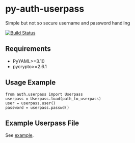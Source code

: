 py-auth-userpass
================

Simple but not so secure username and password handling

[![Build Status](https://travis-ci.org/francisluong/PyJNX.svg?branch=master)](https://travis-ci.org/francisluong/PyJNX)

Requirements
------------

 - PyYAML>=3.10
 - pycrypto>=2.6.1


Usage Example
-------------

```
from auth.userpass import Userpass
userpass = Userpass.load(path_to_userpass)
user = userpass.user()
password = userpass.passwd()
```

Example Userpass File
---------------------

See [example](https://github.com/francisluong/py-auth-userpass/blob/master/examples/yamlpass).
